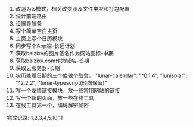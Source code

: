 1. 改造为ts模式，相关改变涉及文件类型和打包配置
2. 设计前端路由
3. 设置导航条
4. 写个简单空白主页
5. 主页上写个日历模块
6. 同步写个App端-长远计划
7. 获取baizixv的图片签名作为网站图标-中期
8. 获取baizixv.com作为域名-长期
9. 获取云服务器-长期
10. 农历处理日期的三个库做个取舍，  "lunar-calendar": "^0.1.4", "lunisolar": "^2.2.2", "lunar-typescript(倾向保留)"
11. 写一个友情链接模块，放一些常用网站的链接
12. 写一个新的页面，放一些在线工具
13. 在线工具第一个，编码解密加密



完成记录: 1,2,3,4,5,10,11